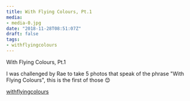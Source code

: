 ```yaml
---
title: With Flying Colours, Pt.1
media:
- media-0.jpg
date: "2018-11-28T08:51:07Z"
draft: false
tags:
- withflyingcolours
---
```

With Flying Colours, Pt.1



I was challenged by Rae to take 5 photos that speak of the phrase "With Flying Colours", this is the first of those 😊



[withflyingcolours](/tags/withflyingcolours)
